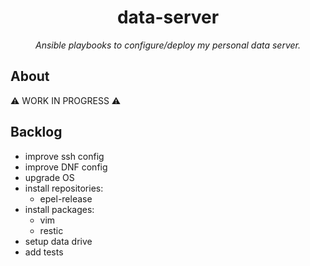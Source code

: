 <h1 align="center">data-server</h1>

*<p align="center">Ansible playbooks to configure/deploy my personal data server.</p>*

## About

⚠️ WORK IN PROGRESS ⚠️

## Backlog

- improve ssh config
- improve DNF config
- upgrade OS
- install repositories:
  - epel-release
- install packages:
  - vim
  - restic
- setup data drive
- add tests

